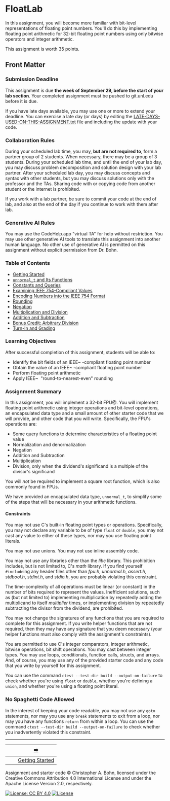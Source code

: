 # FloatLab

[//]: # (FloatLab © 2019-25 Christopher A. Bohn)

In this assignment, you will become more familiar with bit-level representations of floating point numbers.
You'll do this by implementing floating point arithmetic for 32-bit floating point numbers using only bitwise operators and integer arithmetic.

This assignment is worth 35 points.

## Front Matter

### Submission Deadline

This assignment is due **the week of September 29, before the start of your lab section**.
Your completed assignment must be pushed to git.unl.edu before it is due.

If you have late days available, you may use one or more to extend your deadline.
You can exercise a late day (or days) by editing the [LATE-DAYS-USED-ON-THIS-ASSIGNMENT.txt](LATE-DAYS-USED-ON-THIS-ASSIGNMENT.txt) file and including the update with your code.

### Collaboration Rules

During your scheduled lab time, you may, **but are not required to**, form a partner group of 2 students.
When necessary, there may be a group of 3 students.
During your scheduled lab time, and until the end of your lab day, you may discuss problem decomposition and solution design with your lab partner.
After your scheduled lab day, you may discuss concepts and syntax with other students, but you may discuss solutions only with the professor and the TAs.
Sharing code with or copying code from another student or the internet is prohibited.

If you work with a lab partner, be sure to commit your code at the end of lab, and also at the end of the day if you continue to work with them after lab.

### Generative AI Rules

You may use the CodeHelp.app "virtual TA" for help without restriction.
You may use other generative AI tools to translate this assignment into another human language.
No other use of generative AI is permitted on this assignment without explicit permission from Dr. Bohn.

### Table of Contents

- [Getting Started](doc/01-getting-started.md)
- [`unnormal_t` and Its Functions](doc/02-unnormal_t.md)
- [Constants and Queries](doc/03-constants-queries.md)
- [Examining IEEE 754-Compliant Values](doc/04-examining-numbers.md)
- [Encoding Numbers into the IEEE 754 Format](doc/05-normalization.md)
- [Rounding](doc/06-rounding.md)
- [Negation](doc/07-negation.md)
- [Multiplication and Division](doc/08-multiply-divide.md)
- [Addition and Subtraction](doc/09-add-subtract.md)
- [Bonus Credit: Arbitrary Division](doc/10-arbitrary-division.md)
- [Turn-In and Grading](doc/11-grading.md)

### Learning Objectives

After successful completion of this assignment, students will be able to:
- Identify the bit fields of an IEEE~&nbsp;-compliant floating point number
- Obtain the value of an IEEE~&nbsp;-compliant floating point number
- Perform floating point arithmetic
- Apply IEEE~&nbsp; "round-to-nearest-even" rounding

### Assignment Summary

In this assignment, you will implement a 32-bit FPU\@.
You will implement floating point arithmetic using integer operations and bit-level operations, an encapsulated data type and a small amount of other starter code that we will provide, and other code that you will write.
Specifically, the FPU's operations are:
- Some query functions to determine characteristics of a floating point value
- Normalization and denormalization
- Negation
- Addition and Subtraction
- Multiplication
- Division, only when the dividend's significand is a multiple of the divisor's significand

You will *not* be required to implement a square root function, which is also commonly found in FPUs.

We have provided an encapsulated data type, `unnormal_t`, to simplify some of the steps that will be necessary in your arithmetic functions.

#### Constraints

You may not use C's built-in floating point types or operations.
Specifically, you may not declare any variable to be of type `float` or `double`, you may not cast any value to either of these types, nor may you use floating point literals.

You may not use unions.
You may not use inline assembly code.

You may not use any libraries other than the *libc* library.
This prohibition includes, but is not limited to, C's *math* library.
If you find yourself `#include`ing any header files other than *fpu.h*, *unnormal.h*, *assert.h*, *stdbool.h*, *stdint.h*, and *stdio.h*, you are probably violating this constraint.

The time-complexity of all operations must be linear (or constant) in the number of bits required to represent the values.
Inefficient solutions, such as (but not limited to) implementing multiplication by repeatedly adding the multiplicand to itself $multiplier$ times, or implementing division by repeatedly subtracting the divisor from the dividend, are prohibited.

You may not change the signatures of any functions that you are required to complete for this assignment.
If you write helper functions that are not required, then they may have any signature that you deem necessary
(your helper functions must also comply with the assignment's constraints).

You are permitted to use C's integer comparators, integer arithmetic, bitwise operations, bit shift operations.
You may cast between integer types.
You may use loops, conditionals, function calls, structs, and arrays.
And, of course, you may use any of the provided starter code and any code that you write by yourself for this assignment.

You can use the command `ctest --test-dir build --output-on-failure` to check whether you're using `float` or `double`, whether you're defining a `union`, and whether you're using a floating point literal.

### No Spaghetti Code Allowed

In the interest of keeping your code readable, you may not use any `goto` statements,
nor may you use any `break` statements to exit from a loop,
nor may you have any functions `return` from within a loop.
You can use the command `ctest --test-dir build --output-on-failure` to check whether you inadvertently violated this constraint.

---

|                 |                              |       [➡️](doc/01-getting-started.md)        |
|:---------------:|:----------------------------:|:--------------------------------------------:|
|                 |                              | [Getting Started](doc/01-getting-started.md) |

Assignment and starter code © Christopher A. Bohn,
licensed under the Creative Commons Attribution 4.0 International License
and under the Apache License Version 2.0, respectively.

<!-- [![License: CC BY 4.0](https://licensebuttons.net/l/by/4.0/80x15.png)](https://creativecommons.org/licenses/by/4.0/) -->
[![License: CC BY 4.0](https://img.shields.io/badge/License-CC_BY_4.0-lightgrey.svg)](https://creativecommons.org/licenses/by/4.0/)
[![License](https://img.shields.io/badge/License-Apache_2.0-blue.svg)](https://opensource.org/licenses/Apache-2.0)
